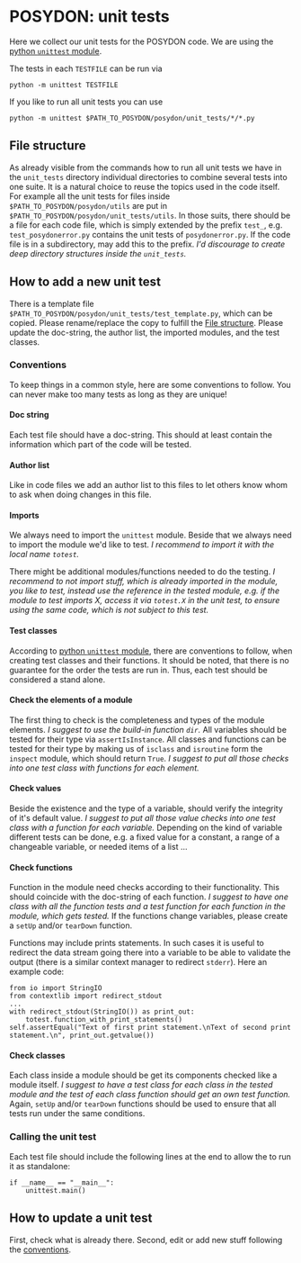 # POSYDON: unit tests

Here we collect our unit tests for the POSYDON code. We are using the [python `unittest` module](https://docs.python.org/3/library/unittest.html).

The tests in each `TESTFILE` can be run via

    python -m unittest TESTFILE

If you like to run all unit tests you can use

    python -m unittest $PATH_TO_POSYDON/posydon/unit_tests/*/*.py

## File structure

As already visible from the commands how to run all unit tests we have in the `unit_tests` directory individual directories to combine several tests into one suite. It is a natural choice to reuse the topics used in the code itself. For example all the unit tests for files inside `$PATH_TO_POSYDON/posydon/utils` are put in `$PATH_TO_POSYDON/posydon/unit_tests/utils`. In those suits, there should be a file for each code file, which is simply extended by the prefix `test_`, e.g. `test_posydonerror.py` contains the unit tests of `posydonerror.py`. If the code file is in a subdirectory, may add this to the prefix. *I'd discourage to create deep directory structures inside the `unit_tests`.*

## How to add a new unit test

There is a template file `$PATH_TO_POSYDON/posydon/unit_tests/test_template.py`, which can be copied. Please rename/replace the copy to fulfill the [File structure](#file-structure). Please update the doc-string, the author list, the imported modules, and the test classes.

### Conventions

To keep things in a common style, here are some conventions to follow. You can never make too many tests as long as they are unique!

#### Doc string

Each test file should have a doc-string. This should at least contain the information which part of the code will be tested.

#### Author list

Like in code files we add an author list to this files to let others know whom to ask when doing changes in this file.

#### Imports

We always need to import the `unittest` module. Beside that we always need to import the module we'd like to test. *I recommend to import it with the local name `totest`.*

There might be additional modules/functions needed to do the testing. *I recommend to not import stuff, which is already imported in the module, you like to test, instead use the reference in the tested module, e.g. if the module to test imports X, access it via `totest.X` in the unit test, to ensure using the same code, which is not subject to this test.*

#### Test classes

According to [python `unittest` module](https://docs.python.org/3/library/unittest.html), there are conventions to follow, when creating test classes and their functions. It should be noted, that there is no guarantee for the order the tests are run in. Thus, each test should be considered a stand alone.

#### Check the elements of a module

The first thing to check is the completeness and types of the module elements. *I suggest to use the build-in function `dir`.* All variables should be tested for their type via `assertIsInstance`. All classes and functions can be tested for their type by making us of `isclass` and `isroutine` form the `inspect` module, which should return `True`. *I suggest to put all those checks into one test class with functions for each element.*

#### Check values

Beside the existence and the type of a variable, should verify the integrity of it's default value. *I suggest to put all those value checks into one test class with a function for each variable.*  Depending on the kind of variable different tests can be done, e.g. a fixed value for a constant, a range of a changeable variable, or needed items of a list ...

#### Check functions

Function in the module need checks according to their functionality. This should coincide with the doc-string of each function. *I suggest to have one class with all the function tests and a test function for each function in the module, which gets tested.* If the functions change variables, please create a `setUp` and/or `tearDown` function.

Functions may include prints statements. In such cases it is useful to redirect the data stream going there into a variable to be able to validate the output (there is a similar context manager to redirect `stderr`). Here an example code:

    from io import StringIO
    from contextlib import redirect_stdout
    ...
    with redirect_stdout(StringIO()) as print_out:
        totest.function_with_print_statements()
    self.assertEqual("Text of first print statement.\nText of second print statement.\n", print_out.getvalue())

#### Check classes

Each class inside a module should be get its components checked like a module itself. *I suggest to have a test class for each class in the tested module and the test of each class function should get an own test function.* Again, `setUp` and/or `tearDown` functions should be used to ensure that all tests run under the same conditions.

### Calling the unit test

Each test file should include the following lines at the end to allow the to run it as standalone:

    if __name__ == "__main__":
        unittest.main()

## How to update a unit test

First, check what is already there. Second, edit or add new stuff following the [conventions](#conventions).